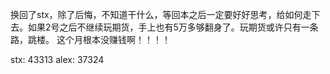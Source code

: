 换回了stx，除了后悔，不知道干什么，等回本之后一定要好好思考，给如何走下去。如果2号之后不继续玩期货，手上也有5万多够翻身了。玩期货或许只有一条路，跳楼。
这个月根本没赚钱啊！！！！

stx: 43313
alex: 37324